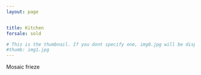 ```yaml
---
layout: page


title: Kitchen
forsale: sold

# This is the thumbnail. If you dont specify one, img0.jpg will be displayed
#thumb: img1.jpg
---
```

Mosaic frieze
